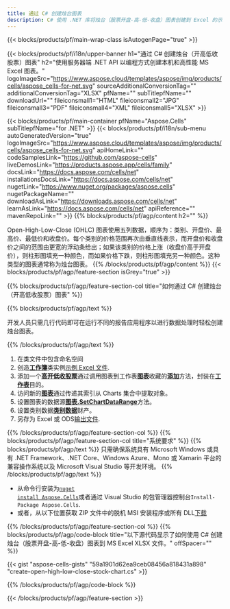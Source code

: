 ```yaml
---
title: 通过 C# 创建烛台图表
description: C# 使用 .NET 库将烛台（股票开盘-高-低-收盘）图表创建到 Excel 的示例代码。使用此代码在 VB.NET、Asp.NET 或任何基于 .NET 的应用程序中创建 MS Excel 的烛台图表。
---
```

{{< blocks/products/pf/main-wrap-class isAutogenPage="true" >}}

{{< blocks/products/pf/i18n/upper-banner h1="通过 C# 创建烛台（开高低收股票）图表" h2="使用服务器端 .NET API 以编程方式创建本机和高性能 MS Excel 图表。" logoImageSrc="https://www.aspose.cloud/templates/aspose/img/products/cells/aspose_cells-for-net.svg" sourceAdditionalConversionTag="" additionalConversionTag="XLSX" pfName="" subTitlepfName="" downloadUrl="" fileiconsmall1="HTML" fileiconsmall2="JPG" fileiconsmall3="PDF" fileiconsmall4="XML" fileiconsmall5="XLSX" >}}

{{< blocks/products/pf/main-container pfName="Aspose.Cells" subTitlepfName="for .NET" >}}
{{< blocks/products/pf/i18n/sub-menu autoGeneratedVersion="true" logoImageSrc="https://www.aspose.cloud/templates/aspose/img/products/cells/aspose_cells-for-net.svg" apiHomeLink="" codeSamplesLink="https://github.com/aspose-cells" liveDemosLink="https://products.aspose.app/cells/family" docsLink="https://docs.aspose.com/cells/net" installationsDocsLink="https://docs.aspose.com/cells/net" nugetLink="https://www.nuget.org/packages/aspose.cells" nugetPackageName="" downloadAsLink="https://downloads.aspose.com/cells/net" learnAsLink="https://docs.aspose.com/cells/net" apiReference="" mavenRepoLink="" >}}
{{% blocks/products/pf/agp/content h2="" %}}

Open-High-Low-Close (OHLC) 图表使用五列数据，顺序为：类别、开盘价、最高价、最低价和收盘价。每个类别的价格范围再次由垂直线表示，而开盘价和收盘价之间的范围由更宽的浮动条给出；如果该类别的价格上涨（收盘价高于开盘价），则柱形图填充一种颜色，而如果价格下跌，则柱形图填充另一种颜色。这种类型的图表通常称为烛台图表。
{{% /blocks/products/pf/agp/content %}}
{{< blocks/products/pf/agp/feature-section isGrey="true" >}}

{{% blocks/products/pf/agp/feature-section-col title="如何通过 C# 创建烛台（开高低收股票）图表" %}}

{{% blocks/products/pf/agp/text %}}

开发人员只需几行代码即可在运行不同的报告应用程序以进行数据处理时轻松创建烛台图表。

{{% /blocks/products/pf/agp/text %}}

1. 在类文件中包含命名空间
1. 创造[**工作簿**](https://reference.aspose.com/cells/net/aspose.cells/workbook)类实例[示例 Excel 文件](Open-High-Low-Close.xlsx).
1. 添加一个[**高开低收股票**](https://reference.aspose.com/cells/net/aspose.cells.charts/charttype)通过调用图表到工作表[**图表**](https://reference.aspose.com/cells/net/aspose.cells.charts/chartcollection)收藏的[**添加**](https://reference.aspose.com/cells/net/aspose.cells.charts/chartcollection/methods/add)方法，封装在[**工作表**](https://reference.aspose.com/cells/net/aspose.cells/worksheet)目的。
1. 访问新的[**图表**](https://reference.aspose.com/cells/net/aspose.cells.charts/chart)通过传递其索引从 Charts 集合中提取对象。
1. 设置图表的数据源[**图表.SetChartDataRange**](https://reference.aspose.com/cells/net/aspose.cells.charts/chart/methods/setchartdatarange)方法。
1. 设置类别数据[**类别数据**](https://reference.aspose.com/cells/net/aspose.cells.charts/seriescollection/categorydata/)财产。
1. 另存为 Excel 或 ODS[输出文件](out.xlsx).

{{% /blocks/products/pf/agp/feature-section-col %}}
{{% blocks/products/pf/agp/feature-section-col title="系统要求" %}}
{{% blocks/products/pf/agp/text %}}
只需确保系统具有 Microsoft Windows 或具有 .NET Framework、.NET Core、Windows Azure、Mono 或 Xamarin 平台的兼容操作系统以及 Microsoft Visual Studio 等开发环境。
{{% /blocks/products/pf/agp/text %}}
- 从命令行安装为<code><a href="https://downloads.aspose.com/cells/net">nuget install Aspose.Cells</a></code>或者通过 Visual Studio 的包管理器控制台<code>Install-Package Aspose.Cells</code>.
- 或者，从以下位置获取 ZIP 文件中的脱机 MSI 安装程序或所有 DLL<a href="https://downloads.aspose.com/cells/net">下载</a>

{{% /blocks/products/pf/agp/feature-section-col %}}
{{% blocks/products/pf/agp/code-block title="以下源代码显示了如何使用 C# 创建烛台（股票开盘-高-低-收盘）图表到 MS Excel XLSX 文件。" offSpacer="" %}}

{{< gist "aspose-cells-gists" "59a1901d62ea9ceb08456a818431a898" "create-open-high-low-close-stock-chart.cs" >}}

{{% /blocks/products/pf/agp/code-block %}}

{{< /blocks/products/pf/agp/feature-section >}}

<!-- aboutfile Starts -->
